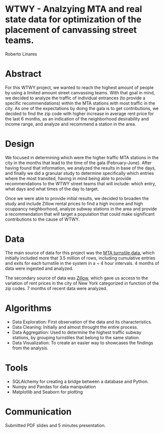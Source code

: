 # WTWY - Analzying MTA and real state data for optimization of the placement of canvassing street teams. 
Roberto Linares



# Abstract 
For this WTWY project, we wanted to reach the highest amount of people by using a limited amount street canvassing teams. With that goal in mind, we decided to analyze the traffic of individual entrances (to provide a specific recommendations) within the MTA stations with most traffic in the city. As one of the expectations by doing the gala is to get contributions, we decided to find the zip code with higher increase in average rent price for the last 6 months, as an indication of the neighborhood desirability and income range, and analyze and recommend a station in the area. 



# Design
We focused in determining which were the higher traffic MTA stations in the city in the months that lead to the time of the gala (February-June). After having found that information, we analyzed the results in base of the days, and finally we did a granular study to determine specifically which entries where the most transited, having in mind being able to provide recommendations to the WTWY street teams that will include: which entry, what days and what times of the day to target. 

Once we were able to provide initial results, we decided to broaden the study and include Zillow rental prices to find a high income and high ocuppancy neighborhood, analyze subway stations in the area and provide a recommendation that will target a population that could make significant contributions to the cause of WTWY.  



# Data
The main source of data for this project was the [MTA turnstile data](http://web.mta.info/developers/turnstile.html), which initially included more that 3.5 million of rows, including cumulative entries and exits for each turnstile in the system in a ~ 4 hour intervals. 4 months of data were ingested and analyzed. 

The secondary source of data was [Zillow](https://www.zillow.com/research/data/), which gave us access to the variation of rent prices in the city of New York categorized in function of the zip codes. 7 months of recent data were analyzed. 

# Algorithms

* Data Exploration: First observation of the data and its characteristics. 
* Data Cleaning: Initially and almost throught the entire process. 
* Data Aggregation: Used to determine the highest traffic subway stations, by grouping turnstiles that belong to the same station. 
* Data Visualization: To create an easier way to showcases the findings from the analysis. 


# Tools

* SQLAlchemy for creating a bridge between a database and Python. 
* Numpy and Pandas for data manipulation
* Matplotlib and Seaborn for plotting

# Communication

Submitted PDF slides and 5 minutes presentation. 
